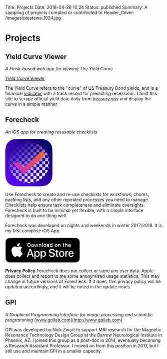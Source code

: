Title: Projects
Date: 2018-04-26 10:24
Status: published
Summary: A sampling of projects I created or contributed to
Header_Cover: /images/piestewa\_1024.jpg

Projects
========

Yield Curve Viewer
------------------
*A Flask-based web app for viewing The Yield Curve*

[Yield Curve Viewer](http://yield.aga3.xyz)

The Yield Curve refers to the "curve" of US Treasury Bond yields, and is a
financial [indicator](http://www.npr.org/indicator) with a track record for
predicting recessions. I built this site to scrape official yield data daily
from [treasury.gov](http://www.treasury.gov) and display the curve in a simple
manner.

Forecheck
---------

*An iOS app for creating resusable checklists*

<img class="align-left" width="30%" src="/images/projects/ForecheckIcon_masked.png" alt="Forecheck app icon"/>

Use Forecheck to create and re-use checklists for workflows, chores,
packing lists, and any other repeated processes you need to manage.
Checklists help ensure task completeness and eliminate oversights.
Forecheck is built to be minimal yet flexible, with a simple interface
designed to do one thing well.

Forecheck was developed on nights and weekends in winter 2017/2018. It
is my first complete iOS App.

<a href="https://itunes.apple.com/us/app/Forecheck-checklist-maker/id1351180485">
    <img class="align-center" src="/images/projects/Download_on_the_App_Store_Badge_US-UK_RGB_blk_092917.svg" alt="Download Forecheck on the App Store" style="cursor: pointer;" />
</a>

**Privacy Policy** Forecheck does not collect or store any user data.
Apple does collect and report to me some anonymized usage statistics.
This may change in future versions of Forecheck. If it does, this
privacy policy will be updated accordingly, and it will be noted in the
update notes.

GPI
---

*A Graphical Programming Interface for image processing and scientific
programming* [www.gpilab.com](http://www.gpilab.com)

GPI was developed by Nick Zwart to support MRI research for the Magnetic
Resonance Technology Design Group at the Barrow Neurological Institute
in Phoenix, AZ. I joined this group as a post-doc in 2014, eventually
becoming a Research Assistant Professor. I moved on from this position
in 2017, but I still use and maintain GPI in a smaller capacity.
